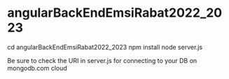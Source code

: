 # angularBackEndEmsiRabat2022_2023
cd angularBackEndEmsiRabat2022_2023
npm install
node server.js

Be sure to check the URI in server.js for connecting to your DB on mongodb.com cloud
